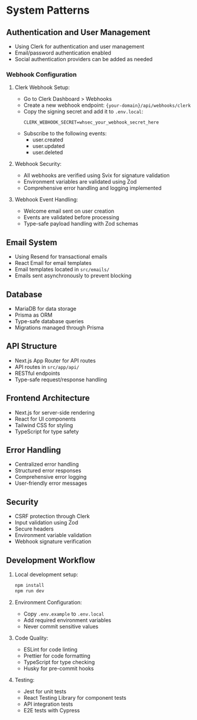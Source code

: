 # System Patterns

## Authentication and User Management
- Using Clerk for authentication and user management
- Email/password authentication enabled
- Social authentication providers can be added as needed

### Webhook Configuration
1. Clerk Webhook Setup:
   - Go to Clerk Dashboard > Webhooks
   - Create a new webhook endpoint: `{your-domain}/api/webhooks/clerk`
   - Copy the signing secret and add it to `.env.local`:
     ```
     CLERK_WEBHOOK_SECRET=whsec_your_webhook_secret_here
     ```
   - Subscribe to the following events:
     * user.created
     * user.updated
     * user.deleted

2. Webhook Security:
   - All webhooks are verified using Svix for signature validation
   - Environment variables are validated using Zod
   - Comprehensive error handling and logging implemented

3. Webhook Event Handling:
   - Welcome email sent on user creation
   - Events are validated before processing
   - Type-safe payload handling with Zod schemas

## Email System
- Using Resend for transactional emails
- React Email for email templates
- Email templates located in `src/emails/`
- Emails sent asynchronously to prevent blocking

## Database
- MariaDB for data storage
- Prisma as ORM
- Type-safe database queries
- Migrations managed through Prisma

## API Structure
- Next.js App Router for API routes
- API routes in `src/app/api/`
- RESTful endpoints
- Type-safe request/response handling

## Frontend Architecture
- Next.js for server-side rendering
- React for UI components
- Tailwind CSS for styling
- TypeScript for type safety

## Error Handling
- Centralized error handling
- Structured error responses
- Comprehensive error logging
- User-friendly error messages

## Security
- CSRF protection through Clerk
- Input validation using Zod
- Secure headers
- Environment variable validation
- Webhook signature verification

## Development Workflow
1. Local development setup:
   ```bash
   npm install
   npm run dev
   ```

2. Environment Configuration:
   - Copy `.env.example` to `.env.local`
   - Add required environment variables
   - Never commit sensitive values

3. Code Quality:
   - ESLint for code linting
   - Prettier for code formatting
   - TypeScript for type checking
   - Husky for pre-commit hooks

4. Testing:
   - Jest for unit tests
   - React Testing Library for component tests
   - API integration tests
   - E2E tests with Cypress

